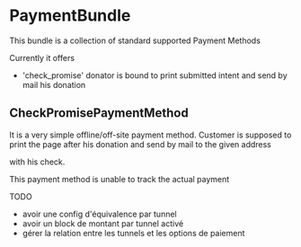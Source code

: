 # PaymentBundle

This bundle is a collection of standard supported Payment Methods

Currently it offers 
  * 'check_promise' donator is bound to print submitted intent and send by mail his donation

## CheckPromisePaymentMethod

It is a very simple offline/off-site payment method. Customer is supposed to print the page after his donation and send by mail to the given address

with his check.

This payment method is unable to track the actual payment


TODO
  * avoir une config d'équivalence par tunnel
  * avoir un block de montant par tunnel activé
  * gérer la relation entre les tunnels et les options de paiement